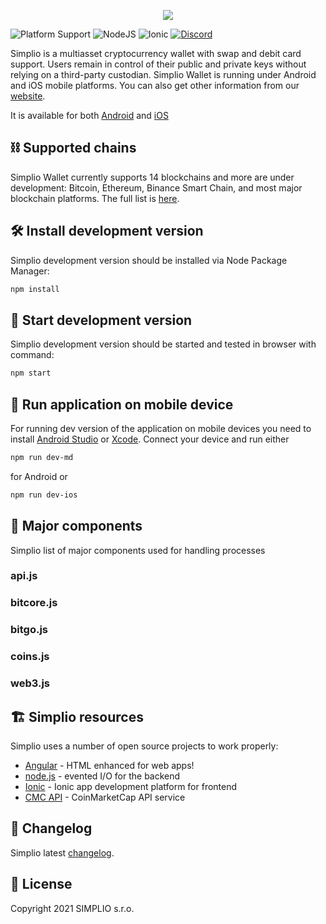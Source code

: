 [<p align="center"><img src="https://simplio.io/files/wallet-with-token.jpg"></p>](https://simplio.io)


![Platform Support](https://img.shields.io/badge/platform-ios%20|%20android-%23989898)
![NodeJS](https://img.shields.io/badge/node-12.14-brightgreen)
![Ionic](https://img.shields.io/badge/ionic%20CLI-6-blue)
[![Discord](https://img.shields.io/discord/859581142159065128)](https://discord.com/invite/aKhjuwZmdP)


Simplio is a multiasset cryptocurrency wallet with swap and debit card support. Users remain in control of their public and private keys without relying on a third-party custodian.
Simplio Wallet is running under Android and iOS mobile platforms. You can also get other information from our [website](https://simplio.io). 

It is available for both [Android](https://play.google.com/store/apps/details?id=wallet.simplio.app)
and [iOS](https://apps.apple.com/us/app/simplio-wallet/id1580073536)


## :chains: Supported chains

Simplio Wallet currently supports 14 blockchains and more are under development: Bitcoin, Ethereum,
Binance Smart Chain, and most major blockchain platforms. The full list is [here](https://github.com/ciripel/script_generated_files/blob/master/full_list.md).

## :hammer_and_wrench: Install development version

Simplio development version should be installed via Node Package Manager:

```bash
npm install
```

## :wrench: Start development version

Simplio development version should be started and tested in browser with command:

```bash
npm start
```

## :iphone: Run application on mobile device

For running dev version of the application on mobile devices you need to install
[Android Studio](https://developer.android.com/studio) or [Xcode](https://developer.apple.com/xcode/).
Connect your device and run either
```bash
npm run dev-md
```
for Android or
```bash
npm run dev-ios
```

## :bricks: Major components

Simplio list of major components used for handling processes

### api.js

### bitcore.js

### bitgo.js

### coins.js

### web3.js

## :building_construction: Simplio resources

Simplio uses a number of open source projects to work properly: 

* [Angular](https://angular.io/) - HTML enhanced for web apps!
* [node.js](https://nodejs.org/) - evented I/O for the backend
* [Ionic](https://ionicframework.com/) - Ionic app development platform for frontend
* [CMC API](https://coinmarketcap.com/api/) - CoinMarketCap API service

## :eyes: Changelog
Simplio latest [changelog](https://github.com/SimplioOfficial/SimplioDevelopmentProgress/blob/master/Complete_list.md).

## :police_officer: License

Copyright 2021 SIMPLIO s.r.o.

